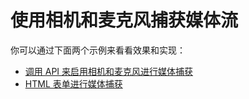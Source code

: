 # 使用相机和麦克风捕获媒体流

你可以通过下面两个示例来看看效果和实现：

- [调用 API 来启用相机和麦克风进行媒体捕获](./01_getUserMedia)
- [HTML 表单进行媒体捕获](./02_html_media_capture )